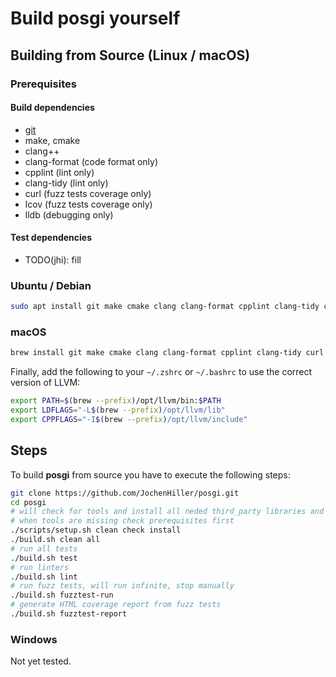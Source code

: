 # Build posgi yourself

## Building from Source (Linux / macOS)

### Prerequisites

#### Build dependencies

* [git](https://git-scm.com/)
* make, cmake
* clang++
* clang-format (code format only)
* cpplint (lint only)
* clang-tidy (lint only)
* curl (fuzz tests coverage only)
* lcov (fuzz tests coverage only)
* lldb (debugging only)

#### Test dependencies

* TODO(jhi): fill

### Ubuntu / Debian

```bash
sudo apt install git make cmake clang clang-format cpplint clang-tidy curl lcov lldb 
```

### macOS

```bash
brew install git make cmake clang clang-format cpplint clang-tidy curl lcov lldb
```

Finally, add the following to your `~/.zshrc` or `~/.bashrc` to use the correct version of
LLVM:

```bash
export PATH=$(brew --prefix)/opt/llvm/bin:$PATH
export LDFLAGS="-L$(brew --prefix)/opt/llvm/lib"
export CPPFLAGS="-I$(brew --prefix)/opt/llvm/include"
```

## Steps

To build **posgi** from source you have to execute the following steps:

```bash
git clone https://github.com/JochenHiller/posgi.git
cd posgi
# will check for tools and install all neded third_party libraries and tools
# when tools are missing check prerequisites first
./scripts/setup.sh clean check install
./build.sh clean all
# run all tests
./build.sh test
# run linters
./build.sh lint
# run fuzz tests, will run infinite, stop manually
./build.sh fuzztest-run
# generate HTML coverage report from fuzz tests
./build.sh fuzztest-report
```

### Windows

Not yet tested.
